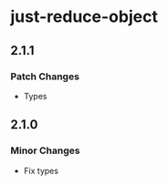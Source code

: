# just-reduce-object

## 2.1.1

### Patch Changes

- Types

## 2.1.0

### Minor Changes

- Fix types

